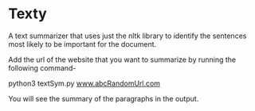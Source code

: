 # Texty
A text summarizer that uses just the nltk library to identify the sentences most likely to be important for the document.

Add the url of the website that you want to summarize by running the following command-

python3 textSym.py www.abcRandomUrl.com

You will see the summary of the paragraphs in the output.
